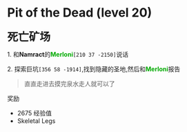 # Pit of the Dead (level 20)
<span style="font-size: 25px;">**死亡矿场**</span>

<span class="stage-index">1.</span> 和**Namract**的<font color=00AA00>**Merloni**</font>`[210 37 -2150]`说话

<span class="stage-index">2.</span> 探索巨坑`[356 58 -1914]`,找到隐藏的圣地,然后和<font color=00AA00>**Merloni**</font>报告

>直直走进去摸完泉水走人就可以了


奖励

+ 2675 经验值 
+ Skeletal Legs